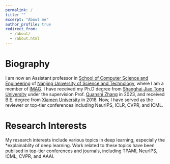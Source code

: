 ```yaml
---
permalink: /
title: ""
excerpt: "About me"
author_profile: true
redirect_from: 
  - /about/
  - /about.html
---
```


# Biography
I am now an Assistant professor in [School of Computer Science and Engineering](https://cs.njust.edu.cn) of [Nanjing University of Science and Technology](https://www.njust.edu.cn), where I am a member of [IMAG](https://imag-njust.net). I have received my Ph.D degree from [Shanghai Jiao Tong University](https://www.sjtu.edu.cn/) under the supervision Prof. [Quanshi Zhang](http://qszhang.com/#) in 2023, and received  B.E. degree from [Xiamen University](https://www.xmu.edu.cn) in 2018. Now, I have served as the reviewer or top-tier conferences including NeurIPS, ICLR, CVPR, and ICML.

# Research Interests
My research interests include various topics in deep learning, especially the *explainablity of deep learning.
Work related to these topics have been publised in top-tier conferences and journals, including TPAMI, NeurIPS, ICML, CVPR, and AAAI.

